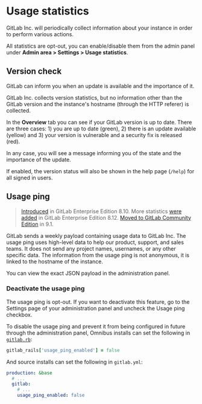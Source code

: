 # Usage statistics

GitLab Inc. will periodically collect information about your instance in order
to perform various actions.

All statistics are opt-out, you can enable/disable them from the admin panel
under **Admin area > Settings > Usage statistics**.

## Version check

GitLab can inform you when an update is available and the importance of it.

GitLab Inc. collects version statistics, but no information other than
the GitLab version and the instance's hostname (through the HTTP
referer) is collected.

In the **Overview** tab you can see if your GitLab version is up to date. There
are three cases: 1) you are up to date (green), 2) there is an update available
(yellow) and 3) your version is vulnerable and a security fix is released (red).

In any case, you will see a message informing you of the state and the
importance of the update.

If enabled, the version status will also be shown in the help page (`/help`)
for all signed in users.

## Usage ping

> [Introduced][ee-557] in GitLab Enterprise Edition 8.10. More statistics
[were added][ee-735] in GitLab Enterprise Edition
8.12. [Moved to GitLab Community Edition][ce-23361] in 9.1.

GitLab sends a weekly payload containing usage data to GitLab Inc. The usage
ping uses high-level data to help our product, support, and sales teams. It does
not send any project names, usernames, or any other specific data. The
information from the usage ping is not anonymous, it is linked to the hostname
of the instance.

You can view the exact JSON payload in the administration panel.

### Deactivate the usage ping

The usage ping is opt-out. If you want to deactivate this feature, go to
the Settings page of your administration panel and uncheck the Usage ping
checkbox.

To disable the usage ping and prevent it from being configured in future through
the administration panel, Omnibus installs can set the following in
[`gitlab.rb`](https://docs.gitlab.com/omnibus/settings/configuration.html#configuration-options):

```ruby
gitlab_rails['usage_ping_enabled'] = false
```

And source installs can set the following in `gitlab.yml`:

```yaml
production: &base
  # ...
  gitlab:
    # ...
    usage_ping_enabled: false
```

[ee-557]: https://gitlab.com/gitlab-org/gitlab-ee/merge_requests/557
[ee-735]: https://gitlab.com/gitlab-org/gitlab-ee/merge_requests/735
[ce-23361]: https://gitlab.com/gitlab-org/gitlab-ce/issues/23361
